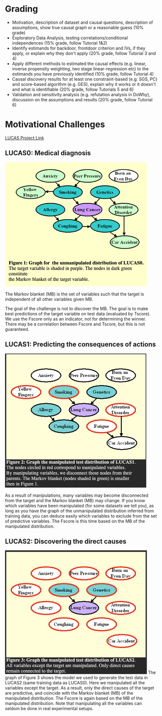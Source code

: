 # Grading
- Motivation, description of dataset and causal questions, description of assumptions, show true causal graph or a reasonable guess (10% grade)
- Exploratory Data Analysis, testing correlations/conditional independences (15% grade, follow Tutorial 1&2)
- Identify estimands for backdoor, frontdoor criterion and IVs, if they apply, or explain why they don't apply (20% grade, follow Tutorial 3 and 4)
- Apply different methods to estimated the causal effects (e.g. linear, inverse propensity weighting, two stage linear-regression etc) to the estimands you have previously identified (10% grade, follow Tutorial 4)
- Causal discovery results for at least one constraint-based (e.g. SGS, PC) and score-based algorithm (e.g. GES), explain why it works or it doesn't and what is identifiable (20% grade, follow Tutorials 5 and 6)
- Validation and sensitivity analysis (e.g. refutation analysis in DoWhy), discussion on the assumptions and results (20% grade, follow Tutorial 6)

# Motivational Challenges
[LUCAS Project Link](http://www.causality.inf.ethz.ch/data/LUCAS.html)
## LUCAS0: Medical diagnosis
![causal graph](./images/lucas0.png)

The Markov blanket (MB) is the set of variables such that the target is independent of all other variables given MB.

The goal of the challenge is not to discover the MB. The goal is to make best predictions of the target variable on test data (evaluated by Tscore). We use the Fscore only as an indicator, not for determining the winner. There may be a correlation between Fscore and Tscore, but this is not guaranteed.

## LUCAS1: Predicting the consequences of actions
![causal graph](./images/lucas1.png)

As a result of manipulations, many variables may become disconnected from the target and the Markov blanket (MB) may change. If you know which variables have been manipulated (for some datasets we tell you), as long as you have the graph of the unmanipulated distribution  inferred from training data, you can deduce easily which variables to exclude from the set of predictive variables. The Fscore is this time based on the MB of the manipulated distribution.


## LUCAS2: Discovering the direct causes
![causal graph](./images/lucas2.png)
The graph of Figure 3 shows the model we used to generate the test data in LUCAS2 (same training data as LUCAS0). Here we manipulated all the variables except the target. As a result, only the direct causes of the target are predictive, and coincide with the Markov blanket (MB) of the manipulated distribution. The Fscore is again based on the MB of the manipulated distribution. Note that manipulating all the variables can seldom be done in real experimental setups.